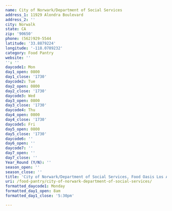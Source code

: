 ```yaml
---
name: City of Norwark/Department of Social Services
address_1: 11929 Alondra Boulevard
address_2: ''
city: Norwalk
state: CA
zip: '90650'
phone: (562)929-5544
latitude: '33.8879224'
longitude: '-118.0789232'
category: Food Pantry
website: ''
'': ''
daycode1: Mon
day1_open: 0800
day1_close: '1730'
daycode2: Tue
day2_open: 0800
day2_close: '1730'
daycode3: Wed
day3_open: 0800
day3_close: '1730'
daycode4: Thu
day4_open: 0800
day4_close: '1730'
daycode5: Fri
day5_open: 0800
day5_close: '1730'
daycode6: ''
day6_open: ''
daycode7: ''
day7_open: ''
day7_close: ''
Year_Round (Y/N): ''
season_open: ''
season_close: ''
title: 'City of Norwark/Department of Social Services, Food Oasis Los Angeles'
uri: /food-pantry/city-of-norwark-department-of-social-services/
formatted_daycode1: Monday
formatted_day1_open: 8am
formatted_day1_close: '5:30pm'

---
```

